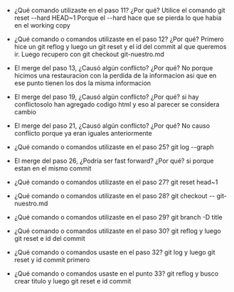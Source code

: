- ¿Qué comando utilizaste en el paso 11? ¿Por qué?
        Utilice el comando git reset --hard HEAD~1
        Porque el --hard hace que se pierda lo que habia en el working copy

- ¿Qué comando o comandos utilizaste en el paso 12? ¿Por qué?
        Primero hice un git reflog y luego un git reset y el id del commit al que queremos ir.
        Luego recupero con git checkout git-nuestro.md

- El merge del paso 13, ¿Causó algún conflicto? ¿Por qué?
        No porque hicimos una restauracion con la perdida de la informacion asi que en ese punto 
tienen los dos la misma informacion

- El merge del paso 19, ¿Causó algún conflicto? ¿Por qué?
        si hay conflictosolo han agregado codigo html y eso al parecer se considera cambio

- El merge del paso 21, ¿Causó algún conflicto? ¿Por qué?
        No causo conflicto porque ya eran iguales anteriormente

- ¿Qué comando o comandos utilizaste en el paso 25?
        git log --graph

- El merge del paso 26, ¿Podría ser fast forward? ¿Por qué?
        si porque estan en el mismo commit
        
- ¿Qué comando o comandos utilizaste en el paso 27?
        git reset head~1

- ¿Qué comando o comandos utilizaste en el paso 28?
        git checkout -- git-nuestro.md

- ¿Qué comando o comandos utilizaste en el paso 29?
        git branch -D title

- ¿Qué comando o comandos utilizaste en el paso 30?
        git reflog y luego git reset e id del commit

- ¿Qué comando o comandos usaste en el paso 32?
      git log y luego git reset y id commit primero


- ¿Qué comando o comandos usaste en el punto 33?
        git reflog y busco crear titulo y luego git reset e id commit
